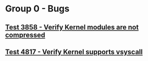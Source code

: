 Group 0 - Bugs
=======

[Test 3858 - Verify Kernel modules are not compressed](3858.md)
-

[Test 4817 - Verify Kernel supports vsyscall](4817.md)
-